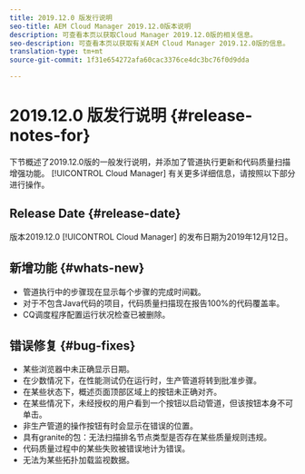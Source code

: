 ```yaml
---
title: 2019.12.0 版发行说明
seo-title: AEM Cloud Manager 2019.12.0版本说明
description: 可查看本页以获取Cloud Manager 2019.12.0版的相关信息。
seo-description: 可查看本页以获取有关AEM Cloud Manager 2019.12.0版的信息。
translation-type: tm+mt
source-git-commit: 1f31e654272afa60cac3376ce4dc3bc76f0d9dda

---
```


# 2019.12.0 版发行说明 {#release-notes-for}

下节概述了2019.12.0版的一般发行说明，并添加了管道执行更新和代码质量扫描增强功能。 [!UICONTROL Cloud Manager] 
有关更多详细信息，请按照以下部分进行操作。

## Release Date {#release-date}

版本2019.12.0 [!UICONTROL Cloud Manager] 的发布日期为2019年12月12日。

## 新增功能 {#whats-new}

* 管道执行中的步骤现在显示每个步骤的完成时间戳。
* 对于不包含Java代码的项目，代码质量扫描现在报告100%的代码覆盖率。
* CQ调度程序配置运行状况检查已被删除。


## 错误修复 {#bug-fixes}

* 某些浏览器中未正确显示日期。
* 在少数情况下，在性能测试仍在运行时，生产管道将转到批准步骤。
* 在某些状态下，概述页面顶部区域上的按钮未正确对齐。
* 在某些情况下，未经授权的用户看到一个按钮以启动管道，但该按钮本身不可单击。
* 非生产管道的操作按钮有时会显示在错误的位置。
* 具有granite的包：无法扫描排名节点类型是否存在某些质量规则违规。
* 代码质量过程中的某些失败被错误地计为错误。
* 无法为某些拓扑加载监视数据。
